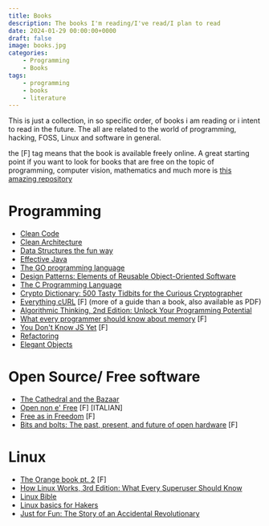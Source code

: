 ```yaml
---
title: Books
description: The books I'm reading/I've read/I plan to read
date: 2024-01-29 00:00:00+0000
draft: false
image: books.jpg
categories:
    - Programming
    - Books
tags:
    - programming
    - books
    - literature
---
```


This is just a collection, in so specific order, of books i am reading or i intent to read in the future. The all are related to the world of programming, hacking, FOSS, Linux and software in general.

the [F] tag means that the book is available freely online. A great starting point if you want to look for books that are free on the topic of programming, computer vision, mathematics and much more is [this amazing repository](https://github.com/EbookFoundation/free-programming-books)

# Programming
- [Clean Code](https://www.google.it/books/edition/Clean_Code/_i6bDeoCQzsC?hl=it&gbpv=0)
- [Clean Architecture](https://www.google.it/books/edition/Clean_Architecture/uGE1DwAAQBAJ?hl=it&gbpv=0&bsq=clean%20architecture)
- [Data Structures the fun way](https://nostarch.com/data-structures-fun-way)
- [Effective Java](https://www.google.it/books/edition/Effective_Java/ka2VUBqHiWkC?hl=it&gbpv=0)
- [The GO programming language](https://www.google.it/books/edition/The_Go_Programming_Language/SJHvCgAAQBAJ?hl=it&gbpv=0)
- [Design Patterns: Elements of Reusable Object-Oriented Software](https://www.google.it/books/edition/Design_Patterns/jUvf7wMUGcUC?hl=it&gbpv=0)
- [The C Programming Language](https://www.google.it/books/edition/The_C_Programming_Language/HHhGAAAAYAAJ?hl=it&gbpv=0&bsq=the%20c%20programming%20language)
- [Crypto Dictionary: 500 Tasty Tidbits for the Curious Cryptographer](https://www.google.it/books/edition/Crypto_Dictionary/Dp4eEAAAQBAJ?hl=it&gbpv=0)
- [Everything cURL](https://everything.curl.dev/) [F] (more of a guide than a book, also available as PDF)
- [Algorithmic Thinking, 2nd Edition: Unlock Your Programming Potential](https://nostarch.com/algorithmic-thinking-2nd-edition)
- [What every programmer should know about memory](https://people.freebsd.org/~lstewart/articles/cpumemory.pdf) [F]
- [You Don't Know JS Yet](https://github.com/gongzhang/you-dont-know-js-epub) [F]
- [Refactoring](https://martinfowler.com/books/refactoring.html)
- [Elegant Objects](https://www.elegantobjects.org/)

# Open Source/ Free software
- [The Cathedral and the Bazaar](https://www.google.it/books/edition/The_Cathedral_the_Bazaar/F6qgFtLwpJgC?hl=en&gbpv=0)
- [Open non e' Free](https://eleuthera.it/files/materiali/ippolita_open_non_e_free.pdf) [F] [ITALIAN]
- [Free as in Freedom](https://web.archive.org/web/20150103152231/https://static.fsf.org/nosvn/faif-2.0.pdf) [F]
- [Bits and bolts: The past, present, and future of open hardware](https://opensource.com/resources/ebook/open-hardware) [F]

# Linux
- [The Orange book pt. 2](https://www.autistici.org/orangebook2/) [F]
- [How Linux Works, 3rd Edition: What Every Superuser Should Know](https://nostarch.com/howlinuxworks3)
- [Linux Bible](https://books.google.it/books/about/Linux_Bible.html?id=5rDbDwAAQBAJ&redir_esc=y)
- [Linux basics for Hakers](https://nostarch.com/linuxbasicsforhackers)
- [Just for Fun: The Story of an Accidental Revolutionary](https://www.google.it/books/edition/Just_for_Fun/--K-DvEj7yAC)
